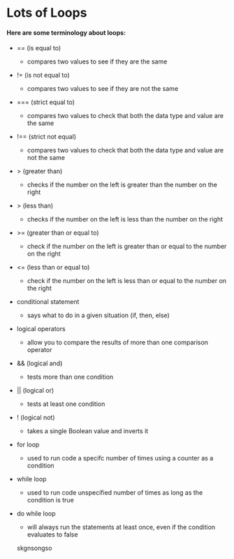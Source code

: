 # Lots of Loops

#### Here are some terminology about loops:

- == (is equal to)
    - compares two values to see if they are the same
- != (is not equal to)
    - compares two values to see if they are not the same
- === (strict equal to)
    - compares two values to check that both the data type and value are the same
- !== (strict not equal)
    - compares two values to check that both the data type and value are not the same
- \> (greater than)
    - checks if the number on the left is greater than the number on the right
- \> (less than)
    - checks if the number on the left is less than the number on the right
- \>= (greater than or equal to)
    - check if the number on the left is greater than or equal to the number on the right
- \<= (less than or equal to)
    - check if the number on the left is less than or equal to the number on the right
- conditional statement
    - says what to do in a given situation (if, then, else)
- logical operators
    - allow you to compare the results of more than one comparison operator
- && (logical and)
    - tests more than one condition
- || (logical or)
    - tests at least one condition
- ! (logical not)
    - takes a single Boolean value and inverts it
- for loop
    - used to run code a specifc number of times using a counter as a condition
- while loop
    - used to run code unspecified number of times as long as the condition is true
- do while loop
    - will always run the statements at least once, even if the condition evaluates to false


    skgnsongso